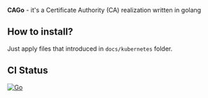 **CAGo** - it's a Certificate Authority (CA) realization written in golang

## How to install?

Just apply files that introduced in `docs/kubernetes` folder.

## CI Status
[![Go](https://github.com/solyard/cago/actions/workflows/go.yml/badge.svg?branch=main)](https://github.com/solyard/cago/actions/workflows/go.yml)
